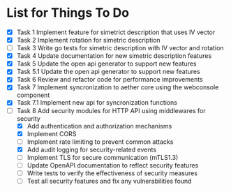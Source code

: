 # List for Things To Do

- [x] Task 1 Implement feature for simetrict description that uses IV vector
- [x] Task 2 Implement rotation for simetric description
- [ ] Task 3 Write go tests for simetric description with IV vector and rotation
- [x] Task 4 Update documentation for new simetric description features
- [x] Task 5 Update the open api generator to support new features
- [x] Task 5.1 Update the open api generator to support new features
- [x] Task 6 Review and refactor code for performance improvements
- [x] Task 7 Implement syncronization to aether core using the webconsole component
- [x] Task 7.1 Implement new api for syncronization functions
- [ ] Task 8 Add security modules for HTTP API using middlewares for security
  - [x] Add authentication and authorization mechanisms
  - [x] Implement CORS
  - [ ] Implement rate limiting to prevent common attacks
  - [x] Add audit logging for security-related events
  - [ ] Implement TLS for secure communication (mTLS1.3)
  - [ ] Update OpenAPI documentation to reflect security features
  - [ ] Write tests to verify the effectiveness of security measures
  - [ ] Test all security features and fix any vulnerabilities found